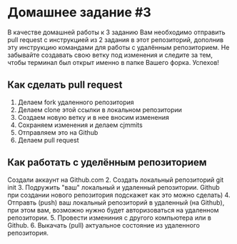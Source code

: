 # Домашнее задание #3

В качестве домашней работы к 3 заданию Вам необходимо отправить pull request с инструкцией из 2 задания в этот репозиторий, дополнив эту инструкцию командами для работы с удалённым репозиторием. Не забывайте создавать свою ветку под изменения и следите за тем, чтобы терминал был открыт именно в папке Вашего форка. Успехов!


## Как сделать pull request

1. Делаем fork удаленного репозитория
2. Делаем clone этой ссылки в локальном репозитории
3. Создаем новую ветку и в нее вносим изменения
4. Сохраняем изменения и делаем cjmmits
5. Отправляем это на Github
6. Делаем pull request

## Как работать с уделённым репозиторием

Создали аккаунт на Github.com
2. Создать локальный репозиторий git init
3. Подружить "ваш" локальный и удаленный репозитории. Github при создании нового  репозитория подскажет как это можно сделать)
4. Отправть (push) ваш локальный репозиторий в удаленный (на Github), при этом вам, возможно нужно будет авторизоваться на удаленном репозитории.
5. Провести измениния с другого компьютера или в Github.
6. Выкачать (pull) актуальное состояние из удаленного репозитория. 

